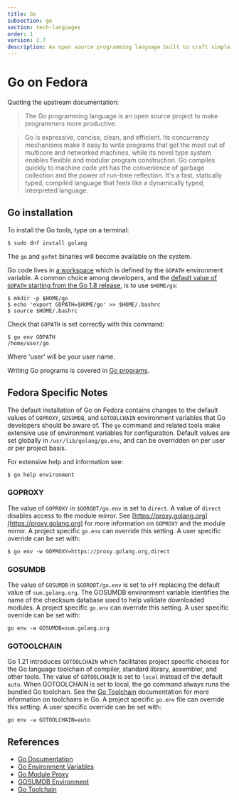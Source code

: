 ```yaml
---
title: Go
subsection: go
section: tech-languages
order: 1
version: 1.7
description: An open source programming language built to craft simple, reliable, and efficient software.
---
```


# Go on Fedora

Quoting the upstream documentation:

> The Go programming language is an open source project to make programmers more productive.

> Go is expressive, concise, clean, and efficient. Its concurrency mechanisms make it easy to write programs that get the most out of multicore and networked machines, while its novel type system enables flexible and modular program construction. Go compiles quickly to machine code yet has the convenience of garbage collection and the power of run-time reflection. It's a fast, statically typed, compiled language that feels like a dynamically typed, interpreted language.

## Go installation

To install the Go tools, type on a terminal:

```console
$ sudo dnf install golang
```

The `go` and `gofmt` binaries will become available on the system.

Go code lives in [a workspace](https://golang.org/doc/code.html#Workspaces) which is defined by the `GOPATH` environment variable. A common choice among developers, and the [default value of `GOPATH` starting from the Go 1.8 release](https://tip.golang.org/doc/code.html#GOPATH), is to use `$HOME/go`:

```console
$ mkdir -p $HOME/go
$ echo 'export GOPATH=$HOME/go' >> $HOME/.bashrc
$ source $HOME/.bashrc
```

Check that `GOPATH` is set correctly with this command:

```console
$ go env GOPATH
/home/user/go
```

Where 'user' will be your user name.

Writing Go programs is covered in [Go programs](/tech/languages/go/go-programs.html).

## Fedora Specific Notes

The default installation of Go on Fedora contains changes to the default values of `GOPROXY`, `GOSUMDB`, and `GOTOOLCHAIN` environment variables that Go developers should be aware of. The `go` command and related tools make extensive use of environment variables for configuration. Default values are set globally in `/usr/lib/golang/go.env`, and can be overridden on per user or per project basis.

For extensive help and information see:

```console
$ go help environment
```

### GOPROXY

The value of `GOPROXY` in `$GOROOT/go.env` is set to `direct`. A value of `direct` disables access to the module mirror. See [https://proxy.golang.org](https://proxy.golang.org) for more information on `GOPROXY` and the module mirror. A project specific `go.env` can override this setting. A user specific override can be set with:

```console
$ go env -w GOPROXY=https://proxy.golang.org,direct
```

### GOSUMDB

The value of `GOSUMDB` in `$GOROOT/go.env` is set to `off` replacing the default value of `sum.golang.org`. The GOSUMDB environment variable identifies the name of the checksum database used to help validate downloaded modules. A project specific `go.env` can override this setting. A user specific override can be set with:

```console
go env -w GOSUMDB=sum.golang.org
```

### GOTOOLCHAIN

Go 1.21 introduces `GOTOOLCHAIN` which facilitates project specific choices for the Go language toolchain of compiler, standard library, assembler, and other tools. The value of `GOTOOLCHAIN` is set to `local` instead of the default `auto`. When GOTOOLCHAIN is set to local, the go command always runs the bundled Go toolchain. See the [Go Toolchain](https://go.dev/doc/toolchain) documentation for more information on toolchains in Go. A project specific `go.env` file can override this setting. A user specific override can be set with:

```console
go env -w GOTOOLCHAIN=auto
```


## References

- [Go Documentation](https://golang.org/doc/)
- [Go Environment Variables](https://pkg.go.dev/cmd/go#hdr-Environment_variables)
- [Go Module Proxy](https://proxy.golang.org)
- [GOSUMDB Environment](https://goproxy.io/docs/GOSUMDB-env.html)
- [Go Toolchain](https://go.dev/doc/toolchain)

